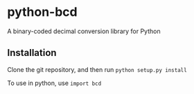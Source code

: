python-bcd
==========

A binary-coded decimal conversion library for Python

Installation
------------
Clone the git repository, and then run `python setup.py install`

To use in python, use `import bcd`
